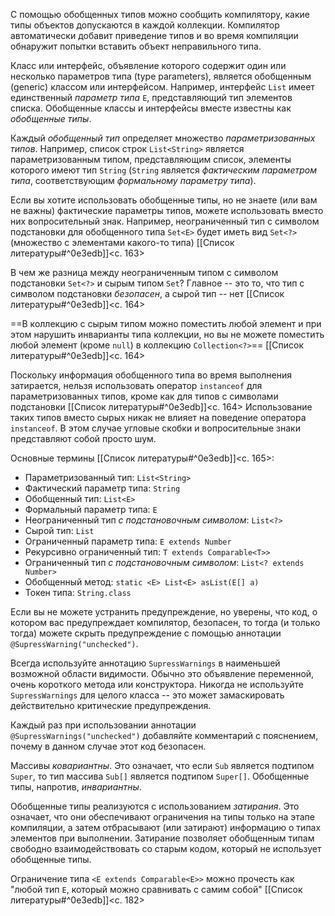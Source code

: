 С помощью обобщенных типов можно сообщить компилятору, какие типы объектов допускаются в каждой коллекции. Компилятор автоматически добавит приведение типов и во время компиляции обнаружит попытки вставить объект неправильного типа. 

Класс или интерфейс, объявление которого содержит один или несколько параметров типа (type parameters), является обобщенным (generic) классом или интерфейсом. Например, интерфейс `List` имеет единственный _параметр типа_ `E`, представляющий тип элементов списка. Обобщенные классы и интерфейсы вместе известны как _обобщенные типы_.

Каждый _обобщенный тип_ определяет множество _параметризованных типов_. Например, список строк `List<String>` является параметризованным типом, представляющим список, элементы которого имеют тип `String` (`String` является _фактическим параметром типа_, соответствующим _формальному параметру типа_).

Если вы хотите использовать обобщенные типы, но не знаете (или вам не важны) фактические параметры типов, можете использовать вместо них вопросительный знак. Например, неограниченный тип с символом подстановки для обобщенного типа `Set<E>` будет иметь вид `Set<?>` (множество с элементами какого-то типа) [[Список литературы#^0e3edb]]<c. 163>

В чем же разница между неограниченным типом с символом подстановки `Set<?>` и сырым типом `Set`? Главное -- это то, что тип с символом подстановки _безопасен_, а сырой тип -- нет [[Список литературы#^0e3edb]]<c. 164>

==В коллекцию с сырым типом можно поместить любой элемент и при этом нарушить инварианты типа коллекции, но вы не можете поместить любой элемент (кроме `null`) в коллекцию `Collection<?>`== [[Список литературы#^0e3edb]]<c. 164>

Поскольку информация обобщенного типа во время выполнения затирается, нельзя использовать оператор `instanceof` для параметризованных типов, кроме как для типов с символами подстановки [[Список литературы#^0e3edb]]<c. 164> Использование таких типов вместо сырых никак не влияет на поведение оператора `instanceof`. В этом случае угловые скобки и вопросительные знаки представляют собой просто шум. 

Основные термины [[Список литературы#^0e3edb]]<c. 165>:
- Параметризованный тип: `List<String>`
- Фактический параметр типа: `String`
- Обобщенный тип: `List<E>`
- Формальный параметр типа: `E`
- Неограниченный тип _с подстановочным символом_: `List<?>`
- Сырой тип: `List`
- Ограниченный параметр типа: `E extends Number`
- Рекурсивно ограниченный тип: `T extends Comparable<T>>`
- Ограниченный тип _с подстановочным символом_: `List<? extends Number>`
- Обобщенный метод: `static <E> List<E> asList(E[] a)`
- Токен типа: `String.class`

Если вы не можете устранить предупреждение, но уверены, что код, о котором вас предупреждает компилятор, безопасен, то тогда (и только тогда) можете скрыть предупреждение с помощью аннотации `@SupressWarning("unchecked")`.

Всегда используйте аннотацию `SupressWarnings` в наименьшей возможной области видимости. Обычно это объявление переменной, очень короткого метода или конструктора. Никогда не используйте `SupressWarnings` для целого класса -- это может замаскировать действительно критические предупреждения.

Каждый раз при использовании аннотации `@SupressWarnings("unchecked")` добавляйте комментарий с пояснением, почему в данном случае этот код безопасен. 

Массивы _ковариантны_. Это означает, что если `Sub` является подтипом `Super`, то тип массива `Sub[]` является подтипом `Super[]`. Обобщенные типы, напротив, _инвариантны_. 

Обобщенные типы реализуются с использованием _затирания_. Это означает, что они обеспечивают ограничения на типы только на этапе компиляции, а затем отбрасывают (или затирают) информацию о типах элементов при выполнении. Затирание позволяет обобщенным типам свободно взаимодействовать со старым кодом, который не использует обобщенные типы. 

Ограничение типа `<E extends Comparable<E>>` можно прочесть как "любой тип `E`, который можно сравнивать с самим собой" [[Список литературы#^0e3edb]]<c. 182>